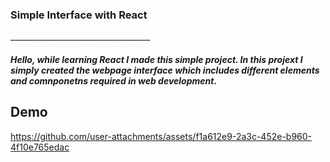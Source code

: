 <h3>Simple Interface with React</h3>
___________________________________
<h5>Hello, while learning React I made this simple project. In this projext I simply created the webpage interface which includes different elements and comnponetns required in web development.</h5>


<h2>Demo</h2>


https://github.com/user-attachments/assets/f1a612e9-2a3c-452e-b960-4f10e765edac

